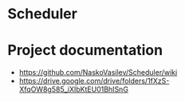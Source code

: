 # Scheduler

# Project documentation
- https://github.com/NaskoVasilev/Scheduler/wiki
- https://drive.google.com/drive/folders/1fXzS-XfqOW8g585_iXIbKtEU01BhISnG
